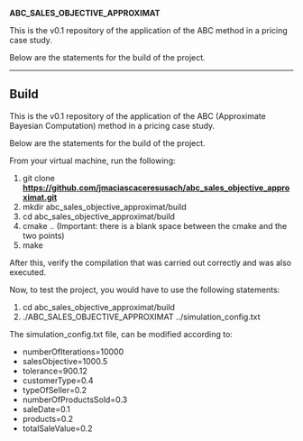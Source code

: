 **ABC_SALES_OBJECTIVE_APPROXIMAT**

This is the v0.1 repository of the application of the ABC method in a pricing case study.

Below are the statements for the build of the project.

---

## Build

This is the v0.1 repository of the application of the ABC (Approximate Bayesian Computation) method in a pricing case study.

Below are the statements for the build of the project.

From your virtual machine, run the following:
1. git clone **https://github.com/jmaciascaceresusach/abc_sales_objective_approximat.git**
2. mkdir abc_sales_objective_approximat/build
3. cd abc_sales_objective_approximat/build
4. cmake .. (Important: there is a blank space between the cmake and the two points)
5. make

After this, verify the compilation that was carried out correctly and was also executed.

Now, to test the project, you would have to use the following statements:

1. cd abc_sales_objective_approximat/build
2. ./ABC_SALES_OBJECTIVE_APPROXIMAT ../simulation_config.txt

The simulation_config.txt file, can be modified according to:

- numberOfIterations=10000
- salesObjective=1000.5
- tolerance=900.12
- customerType=0.4
- typeOfSeller=0.2
- numberOfProductsSold=0.3
- saleDate=0.1
- products=0.2
- totalSaleValue=0.2